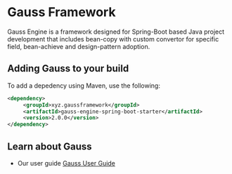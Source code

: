 # Gauss Framework
Gauss Engine is a framework designed for Spring-Boot based Java project development that includes bean-copy with custom convertor for specific field, bean-achieve and design-pattern adoption.

## Adding Gauss to your build
To add a depedency using Maven, use the following:
```xml
<dependency>
     <groupId>xyz.gaussframework</groupId>
     <artifactId>gauss-engine-spring-boot-starter</artifactId>
     <version>2.0.0</version>
</dependency>
```
## Learn about Gauss
- Our user guide [Gauss User Guide](https://github.com/fenix-Lee/gauss-framework/wiki)